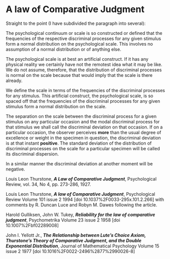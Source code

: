 # A law of Comparative Judgment

Straight to the point (I have subdivided the paragraph into several):

The psychological continuum or scale is so constructed or defined that the frequencies of the respective discriminal processes for any given stimulus form a normal distribution on the psychological scale. This involves no assumption of a normal distribution or of anything else. 

The psychological scale is at best an artificial construct. If it has any physical reality we certainly have not the remotest idea what it may be like. We do not assume, therefore, that the distribution of discriminal processes is normal on the scale because that would imply that the scale is there already. 

We define the scale in terms of the frequencies of the discriminal processes for any stimulus. This artificial construct, the psychological scale, is so spaced off that the frequencies of the discriminal processes for any given stimulus form a normal distribution on the scale. 

The separation on the scale between the discriminal process for a given stimulus on any particular occasion and the modal discriminal process for that stimulus we shall call the discriminal deviation on that occasion. If on a particular occasion, the observer perceives __more__ than the usual degree of excellence or weight in the specimen in question, the discriminal deviation is at that instant __positive__. The standard deviation of the distribution of discriminal processes on the scale for a particular specimen will be called its discriminal dispersion. 

In a similar manner the discriminal deviation at another moment will be negative.

Louis Leon Thurstone, __*A Law of Comparative Judgment*__, Psychological Review, vol. 34, No 4, pp. 273-286, 1927.

Louis Leon Thurstone, __*A law of Comparative Judgment*__, Psychological Review Volume 101 issue 2 1994 [doi 10.1037%2F0033-295x.101.2.266]  with comments by R. Duncan Luce and Robyn M. Dawes following the article.

Harold Gulliksen, John W. Tukey, __*Reliability for the law of comparative judgment*__, Psychometrika Volume 23 issue 2 1958 [doi 10.1007%2Fbf02289008] 

John I. Yellott Jr., __*The Relationship between Lute’s Choice Axiom, Thurstone’s Theory of Comparative Judgment, and the Double Exponential Distribution*__, Journal of Mathematical Psychology Volume 15 issue 2 1977 [doi 10.1016%2F0022-2496%2877%2990026-8] 

